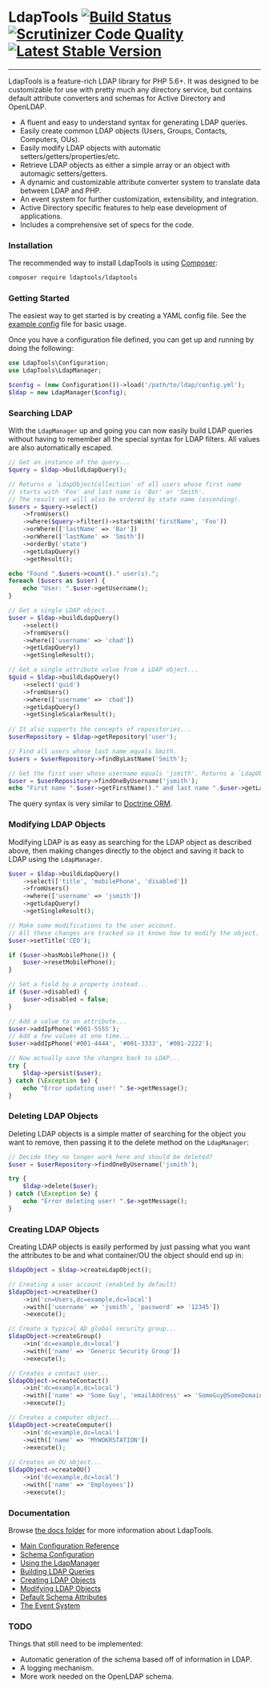 # LdapTools [![Build Status](https://travis-ci.org/ldaptools/ldaptools.svg)](https://travis-ci.org/ldaptools/ldaptools) [![Scrutinizer Code Quality](https://scrutinizer-ci.com/g/ldaptools/ldaptools/badges/quality-score.png?b=master)](https://scrutinizer-ci.com/g/ldaptools/ldaptools/?branch=master) [![Latest Stable Version](https://poser.pugx.org/ldaptools/ldaptools/v/stable.svg)](https://packagist.org/packages/ldaptools/ldaptools)
-----------

LdapTools is a feature-rich LDAP library for PHP 5.6+. It was designed to be customizable for use with pretty much any 
directory service, but contains default attribute converters and schemas for Active Directory and OpenLDAP. 
 
 * A fluent and easy to understand syntax for generating LDAP queries.
 * Easily create common LDAP objects (Users, Groups, Contacts, Computers, OUs).
 * Easily modify LDAP objects with automatic setters/getters/properties/etc.
 * Retrieve LDAP objects as either a simple array or an object with automagic setters/getters.
 * A dynamic and customizable attribute converter system to translate data between LDAP and PHP.
 * An event system for further customization, extensibility, and integration.
 * Active Directory specific features to help ease development of applications.
 * Includes a comprehensive set of specs for the code.

### Installation

The recommended way to install LdapTools is using [Composer](http://getcomposer.org/download/):

```bash
composer require ldaptools/ldaptools
```

### Getting Started

The easiest way to get started is by creating a YAML config file. See the [example config](resources/config/example.yml) file for basic usage.

Once you have a configuration file defined, you can get up and running by doing the following:

```php
use LdapTools\Configuration;
use LdapTools\LdapManager;

$config = (new Configuration())->load('/path/to/ldap/config.yml');
$ldap = new LdapManager($config);
```

### Searching LDAP

With the `LdapManager` up and going you can now easily build LDAP queries without having to remember all the special 
syntax for LDAP filters. All values are also automatically escaped.

```php
// Get an instance of the query...
$query = $ldap->buildLdapQuery();

// Returns a `LdapObjectCollection` of all users whose first name 
// starts with 'Foo' and last name is 'Bar' or 'Smith'.
// The result set will also be ordered by state name (ascending).
$users = $query->select()
    ->fromUsers()
    ->where($query->filter()->startsWith('firstName', 'Foo'))
    ->orWhere(['lastName' => 'Bar'])
    ->orWhere(['lastName' => 'Smith'])
    ->orderBy('state')
    ->getLdapQuery()
    ->getResult();

echo "Found ".$users->count()." user(s).";
foreach ($users as $user) {
    echo "User: ".$user->getUsername();
}

// Get a single LDAP object...
$user = $ldap->buildLdapQuery()
    ->select()
    ->fromUsers()
    ->where(['username' => 'chad'])
    ->getLdapQuery()
    ->getSingleResult();

// Get a single attribute value from a LDAP object...
$guid = $ldap->buildLdapQuery()
    ->select('guid')
    ->fromUsers()
    ->where(['username' => 'chad'])
    ->getLdapQuery()
    ->getSingleScalarResult();
    
// It also supports the concepts of repositories...
$userRepository = $ldap->getRepository('user');

// Find all users whose last name equals Smith.
$users = $userRepository->findByLastName('Smith');

// Get the first user whose username equals 'jsmith'. Returns a `LdapObject`.
$user = $userRepository->findOneByUsername('jsmith');
echo "First name ".$user->getFirstName()." and last name ".$user->getLastName();
```

The query syntax is very similar to [Doctrine ORM](http://www.doctrine-project.org).

### Modifying LDAP Objects

Modifying LDAP is as easy as searching for the LDAP object as described above, then making changes directly to the object
and saving it back to LDAP using the `LdapManager`.

```php
$user = $ldap->buildLdapQuery()
    ->select(['title', 'mobilePhone', 'disabled'])
    ->fromUsers()
    ->where(['username' => 'jsmith'])
    ->getLdapQuery()
    ->getSingleResult();

// Make some modifications to the user account.
// All these changes are tracked so it knows how to modify the object.
$user->setTitle('CEO');

if ($user->hasMobilePhone()) {
    $user->resetMobilePhone();
}

// Set a field by a property instead...
if ($user->disabled) {
    $user->disabled = false;
}

// Add a value to an attribute...
$user->addIpPhone('#001-5555');
// Add a few values at one time...
$user->addIpPhone('#001-4444', '#001-3333', '#001-2222');

// Now actually save the changes back to LDAP...
try {
    $ldap->persist($user);
} catch (\Exception $e) {
    echo "Error updating user! ".$e->getMessage();
}
```

### Deleting LDAP Objects

Deleting LDAP objects is a simple matter of searching for the object you want to remove, then passing it to the delete
method on the `LdapManager`:

```php
// Decide they no longer work here and should be deleted?
$user = $userRepository->findOneByUsername('jsmith');

try {
    $ldap->delete($user);
} catch (\Exception $e) {
    echo "Error deleting user! ".$e->getMessage();
}
```

### Creating LDAP Objects
 
Creating LDAP objects is easily performed by just passing what you want the attributes to be and what container/OU the
object should end up in:

```php
$ldapObject = $ldap->createLdapObject();

// Creating a user account (enabled by default)
$ldapObject->createUser()
    ->in('cn=Users,dc=example,dc=local')
    ->with(['username' => 'jsmith', 'password' => '12345'])
    ->execute();

// Create a typical AD global security group...
$ldapObject->createGroup()
    ->in('dc=example,dc=local')
    ->with(['name' => 'Generic Security Group'])
    ->execute();

// Creates a contact user...
$ldapObject->createContact()
    ->in('dc=example,dc=local')
    ->with(['name' => 'Some Guy', 'emailAddress' => 'SomeGuy@SomeDomain.com'])
    ->execute();

// Creates a computer object...
$ldapObject->createComputer()
    ->in('dc=example,dc=local')
    ->with(['name' => 'MYWOKRSTATION'])
    ->execute();
    
// Creates an OU object...
$ldapObject->createOU()
    ->in('dc=example,dc=local')
    ->with(['name' => 'Employees'])
    ->execute();
```

### Documentation

Browse [the docs folder](/docs/en) for more information about LdapTools.

* [Main Configuration Reference](/docs/en/reference/Main-Configuration.md)
* [Schema Configuration](/docs/en/reference/Schema-Configuration.md)
* [Using the LdapManager](/docs/en/tutorials/Using-the-LDAP-Manager.md)
* [Building LDAP Queries](/docs/en/tutorials/Building-LDAP-Queries.md)
* [Creating LDAP Objects](/docs/en/tutorials/Creating-LDAP-Objects.md)
* [Modifying LDAP Objects](/docs/en/tutorials/Modifying-LDAP-Objects.md)
* [Default Schema Attributes](/docs/en/reference/Default-Schema-Attributes.md)
* [The Event System](/docs/en/reference/reference/Events.md)

### TODO

Things that still need to be implemented:

* Automatic generation of the schema based off of information in LDAP.
* A logging mechanism.
* More work needed on the OpenLDAP schema.
